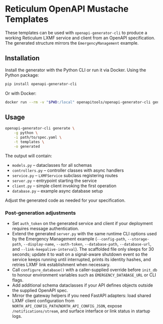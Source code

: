# Reticulum OpenAPI Mustache Templates

These templates can be used with `openapi-generator-cli` to produce a working
Reticulum LXMF service and client from an OpenAPI specification. The generated
structure mirrors the `EmergencyManagement` example.

## Installation

Install the generator with the Python CLI or run it via Docker. Using the
Python package:

```bash
pip install openapi-generator-cli
```

Or with Docker:

```bash
docker run --rm -v "$PWD:/local" openapitools/openapi-generator-cli generate
```

## Usage

```bash
openapi-generator-cli generate \
    -g python \
    -i path/to/spec.yaml \
    -t templates \
    -o generated
```

The output will contain:

- `models.py` – dataclasses for all schemas
- `controllers.py` – controller classes with async handlers
- `service.py` – `LXMFService` subclass registering routes
- `server.py` – entrypoint starting the service
- `client.py` – simple client invoking the first operation
- `database.py` – example async database setup

Adjust the generated code as needed for your specification.

### Post-generation adjustments

- Set `auth_token` on the generated service and client if your deployment
  requires message authentication.
- Extend the generated `server.py` with the same runtime CLI options used by
  the Emergency Management example (`--config-path`, `--storage-path`,
  `--display-name`, `--auth-token`, `--database-path`, `--database-url`, and
  `--link-keepalive-interval`). The scaffolded file only sleeps for 30 seconds;
  update it to wait on a signal-aware shutdown event so the service keeps
  running until interrupted, prints its identity hashes, and retries LXMF link
  establishment when necessary.
- Call `configure_database()` with a caller-supplied override before `init_db`
  to honour environment variables such as `EMERGENCY_DATABASE_URL` or CLI
  flags.
- Add additional schema dataclasses if your API defines objects outside the
  supplied OpenAPI spec.
- Mirror the gateway helpers if you need FastAPI adapters: load shared LXMF
  client configuration from `NORTH_API_CONFIG_PATH`/`NORTH_API_CONFIG_JSON`,
  expose `/notifications/stream`, and surface interface or link status in
  startup logs.
